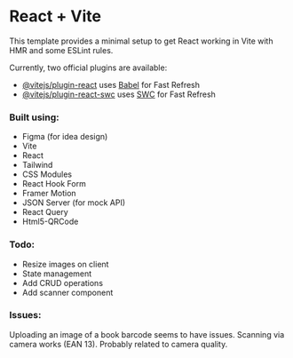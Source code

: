 # React + Vite

This template provides a minimal setup to get React working in Vite with HMR and some ESLint rules.

Currently, two official plugins are available:

- [@vitejs/plugin-react](https://github.com/vitejs/vite-plugin-react/blob/main/packages/plugin-react/README.md) uses [Babel](https://babeljs.io/) for Fast Refresh
- [@vitejs/plugin-react-swc](https://github.com/vitejs/vite-plugin-react-swc) uses [SWC](https://swc.rs/) for Fast Refresh

### Built using:

- Figma (for idea design)
- Vite
- React
- Tailwind
- CSS Modules
- React Hook Form
- Framer Motion
- JSON Server (for mock API)
- React Query
- Html5-QRCode

### Todo:

- Resize images on client
- State management
- Add CRUD operations
- Add scanner component

### Issues:
Uploading an image of a book barcode seems to have issues. Scanning via camera works (EAN 13). Probably related to camera quality.
